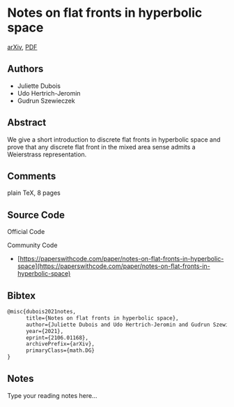 
# Notes on flat fronts in hyperbolic space

[arXiv](https://arxiv.org/abs/2106.01168), [PDF](https://arxiv.org/pdf/2106.01168.pdf)

## Authors

- Juliette Dubois
- Udo Hertrich-Jeromin
- Gudrun Szewieczek

## Abstract

We give a short introduction to discrete flat fronts in hyperbolic space and prove that any discrete flat front in the mixed area sense admits a Weierstrass representation.

## Comments

plain TeX, 8 pages

## Source Code

Official Code



Community Code

- [https://paperswithcode.com/paper/notes-on-flat-fronts-in-hyperbolic-space](https://paperswithcode.com/paper/notes-on-flat-fronts-in-hyperbolic-space)

## Bibtex

```tex
@misc{dubois2021notes,
      title={Notes on flat fronts in hyperbolic space}, 
      author={Juliette Dubois and Udo Hertrich-Jeromin and Gudrun Szewieczek},
      year={2021},
      eprint={2106.01168},
      archivePrefix={arXiv},
      primaryClass={math.DG}
}
```

## Notes

Type your reading notes here...

